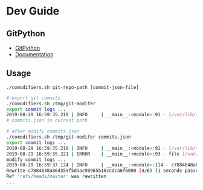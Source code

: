 # Dev Guide

## GitPython

- [GitPython](https://github.com/gitpython-developers/GitPython)
- [Documentation](https://gitpython.readthedocs.io/en/stable/)

## Usage

`./comodifiers.sh git-repo-path [commit-json-file]`

```bash
# export git commits
./comodifiers.sh /tmp/git-modifer
export commit logs ...
2019-08-29 16:59:35.219 | INFO     | __main__:<module>:91 - [/var/lib/repo] begin export ...
# commits.json in current path
```

```bash
# after modify commits.json
./comodifiers.sh /tmp/git-modifer commits.json
export commit logs ...
2019-08-29 16:59:35.219 | INFO     | __main__:<module>:91 - [/var/lib/repo] begin export ...
2019-08-29 16:59:35.221 | ERROR    | __main__:<module>:93 - file [/var/run/repo/commits.json] exist, cancel export
modify commit logs ...
2019-08-29 16:59:37.124 | INFO     | __main__:<module>:114 - c7884648a86d359f5daac98965b18ccdca6f6090	2019-08-28 08:48:31+00:00	nsuijun1@infervision.com	Update README.md
Rewrite c7884648a86d359f5daac98965b18ccdca6f6090 (4/6) (1 seconds passed, remaining 0 predicted)
Ref 'refs/heads/master' was rewritten
...
```